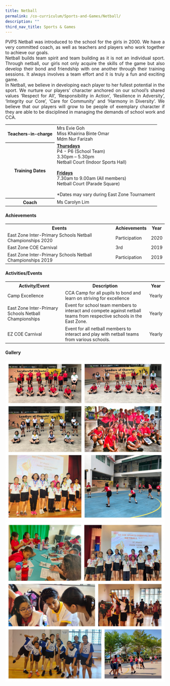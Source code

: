 ```yaml
---
title: Netball
permalink: /co-curriculum/Sports-and-Games/Netball/
description: ""
third_nav_title: Sports & Games
---
```

<p align="justify">PVPS Netball was introduced to the school for the girls in 2000. We have a very committed coach, as well as teachers and players who work together to achieve our goals.
<br>
Netball builds team spirit and team building as it is not an individual sport. Through netball, our girls not only acquire the skills of the game but also develop their bond and friendship with one another through their training sessions. It always involves a team effort and it is truly a fun and exciting game.
<br>
In Netball, we believe in developing each player to her fullest potential in the sport. We nurture our players’ character anchored on our school’s shared values ‘Respect for All’, ‘Responsibility in Action’, ‘Resilience in Adversity’, ‘Integrity our Core’, ‘Care for Community’ and ‘Harmony in Diversity’. We believe that our players will grow to be people of exemplary character if they are able to be disciplined in managing the demands of school work and CCA.</p>


<table style="border-collapse:collapse;border-spacing:0" class="tg"><tbody><tr><th style="border-color:#000000;solid;border-width:1px;">Teachers-in-charge</th><td style="border-color:#000000;solid;border-width:1px;">Mrs Evie Goh<br>
	Miss Khairina Binte Omar<br>
	Mdm Nur Farizah
	</td>
	</tr>
	<tr>
	<th style="border-color:#000000;solid;border-width:1px;">Training Dates</th>
	<td style="border-color:#000000;solid;border-width:1px;"><u><b>Thursdays</b></u><br>P4 - P6 (School Team)<br>3.30pm – 5.30pm<br>Netball Court (Indoor Sports Hall)<br><br>
	<u><b>Fridays</b></u>
<br>7.30am to 9.00am (All members)<br>
Netball Court (Parade Square)<br>
<br>*Dates may vary during East Zone Tournament
</td>
</tr>
	<tr>
	<th style="border-color:#000000;solid;border-width:1px;">Coach</th>
	<td style="border-color:#000000;solid;border-width:1px;">Ms Carolyn Lim</td>
	</tr>
	</tbody>
	</table>



<h4>Achievements</h4>
<!-- Table-->
 <table style="border-collapse:collapse;border-spacing:0" class="tg"><tbody><tr><th style="border-color:#000000;solid;border-width:1px;">Events</th><th style="border-color:#000000;solid;border-width:1px;">Achievements</th><th style="border-color:#000000;solid;border-width:1px;">Year</th>
	</tr>
	<tr>
	<td style="border-color:#000000;solid;border-width:1px;">East Zone Inter-Primary Schools Netball Championships 2020</td>
	<td style="border-color:#000000;solid;border-width:1px;">Participation</td>
		<td style="border-color:#000000;solid;border-width:1px;">2020</td>
</tr>
	<tr>
	<td style="border-color:#000000;solid;border-width:1px;">East Zone COE Carnival</td>
	<td style="border-color:#000000;solid;border-width:1px;">3rd</td>
		<td style="border-color:#000000;solid;border-width:1px;">2019</td>
	</tr>
		<tr>
	<td style="border-color:#000000;solid;border-width:1px;">East Zone Inter-Primary Schools Netball Championships 2019</td>
	<td style="border-color:#000000;solid;border-width:1px;">Participation</td>
		<td style="border-color:#000000;solid;border-width:1px;">2019</td>
	</tr>
	</tbody>
	</table>

<h4>Activities/Events</h4>

<!-- Table -->
 <table style="border-collapse:collapse;border-spacing:0" class="tg"><tbody><tr><th style="border-color:#000000;solid;border-width:1px;">Activity/Event</th><th style="border-color:#000000;solid;border-width:1px;">Description</th><th style="border-color:#000000;solid;border-width:1px;">Year</th>
	</tr>
	<tr>
	<td style="border-color:#000000;solid;border-width:1px;">Camp Excellence</td>
	<td style="border-color:#000000;solid;border-width:1px;">CCA Camp for all pupils to bond and learn on striving for excellence</td>
		<td style="border-color:#000000;solid;border-width:1px;">Yearly</td>
</tr>
	<tr>
	<td style="border-color:#000000;solid;border-width:1px;">East Zone Inter-Primary Schools Netball Championships</td>
	<td style="border-color:#000000;solid;border-width:1px;">Event for school team members to interact and compete against netball teams from respective schools in the East Zone.</td>
		<td style="border-color:#000000;solid;border-width:1px;">Yearly</td>
</tr>
	<tr>
	<td style="border-color:#000000;solid;border-width:1px;">EZ COE Carnival</td>
	<td style="border-color:#000000;solid;border-width:1px;">Event for all netball members to interact and play with netball teams from various schools.</td>
		<td style="border-color:#000000;solid;border-width:1px;">Yearly</td>
</tr>
	</tbody>
	</table>

#### Gallery
![](/images/Netball%202021%2001.jpg)
<img src="/images/Netball%202021%2002.jpg">